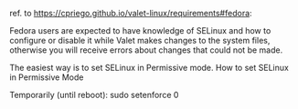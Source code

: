 ref. to https://cpriego.github.io/valet-linux/requirements#fedora:

Fedora users are expected to have knowledge of SELinux and how to configure or disable it while Valet makes changes to the system files, otherwise you will receive errors about changes that could not be made.

The easiest way is to set SELinux in Permissive mode.
How to set SELinux in Permissive Mode

Temporarily (until reboot): sudo setenforce 0
